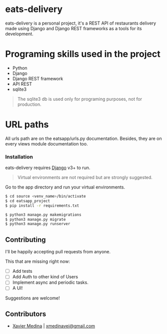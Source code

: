 # eats-delivery


eats-delivery is a personal project, it's a REST API of restaurants delivery made using Django and Django REST frameworks as a tools for its development.

# Programing skills used in the project

  - Python
  - Django
  - Django REST framework
  - API REST
  - sqlite3


> The sqlite3 db is used only
> for programing purposes,
> not for production.

# URL paths
All urls path are on the eatsapp/urls.py documentation. Besides, they are on every views module documentation too.

### Installation

eats-delivery requires [Django](https://www.djangoproject.com/download/) v3+ to run.

> Virtual environments are not required but are strongly suggested.

Go to the app directory and run your virtual environments.

```sh
$ cd source <venv_name>/bin/activate
$ cd eatsapp_project
$ pip install -r requirements.txt

$ python3 manage.py makemigrations
$ python3 manage.py migrate
$ python3 manage.py runserver
```

## Contributing

I'll be happily accepting pull requests from anyone.

This that are missing right now:

* [ ] Add tests
* [ ] Add Auth to other kind of Users
* [ ] Implement async and periodic tasks.
* [ ] A UI!

Suggestions are welcome!


## Contributors

- [Xavier Medina](https://github.com/xmedinavei) | <xmedinavei@gmail.com>
